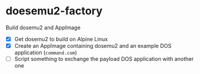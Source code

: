 # doesemu2-factory

Build dosemu2 and AppImage

- [x] Get dosemu2 to build on Alpine Linux
- [x] Create an AppImage containing dosemu2 and an example DOS application (`command.com`)
- [ ] Script something to exchange the payload DOS application with another one

